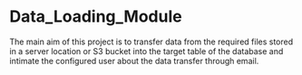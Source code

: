 # Data_Loading_Module
The main aim of this project is to transfer data from the required files stored in a server location or S3 bucket into the target table of the database and intimate the configured user about the data transfer through email.

